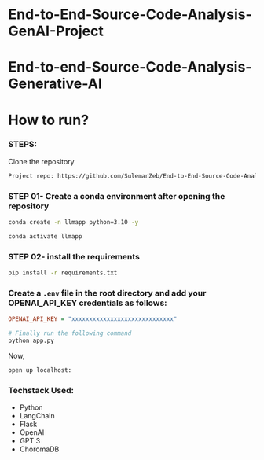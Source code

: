 # End-to-End-Source-Code-Analysis-GenAI-Project

# End-to-end-Source-Code-Analysis-Generative-AI

# How to run?
### STEPS:

Clone the repository

```bash
Project repo: https://github.com/SulemanZeb/End-to-End-Source-Code-Analysis-GenAI-Project.git
```
### STEP 01- Create a conda environment after opening the repository

```bash
conda create -n llmapp python=3.10 -y
```

```bash
conda activate llmapp
```


### STEP 02- install the requirements
```bash
pip install -r requirements.txt
```

### Create a `.env` file in the root directory and add your OPENAI_API_KEY credentials as follows:

```ini
OPENAI_API_KEY = "xxxxxxxxxxxxxxxxxxxxxxxxxxxxx"
```


```bash
# Finally run the following command
python app.py
```

Now,
```bash
open up localhost:
```


### Techstack Used:

- Python
- LangChain
- Flask
- OpenAI
- GPT 3
- ChoromaDB
